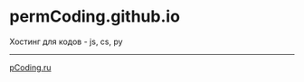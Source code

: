 # permCoding.github.io
Хостинг для кодов - js, cs, py

---  

<a href="https://pCoding.ru">pCoding.ru</a>